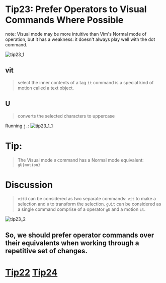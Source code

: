 # Tip23: Prefer Operators to Visual Commands Where Possible

note: Visual mode may be more intuitive than Vim's Normal mode of operation, but it has a weakness: it doesn't always play well with the dot command.

![tip23_1](images/tip23_1.png)

## vit
>select the inner contents of a tag
>`it` command is a special kind of motion called a text object.

## U
>converts the selected characters to uppercase

Running `j.`:
![tip23_1_1](images/tip23_1_1.png)

# Tip:
>The Visual mode `U` command has a Normal mode equivalent: `gU{motion}`

# Discussion
>`vitU` can be considered as two separate commands: `vit` to make a selection and `U` to transform the selection.
>`gUit` can be considered as a single command comprise of a operator `gU` and a motion `it`.

![tip23_2](images/tip23_2.png)
## So, we should prefer operator commands over their equivalents when working through a repetitive set of changes.

# [Tip22](tip22.md) [Tip24](tip24.md)
